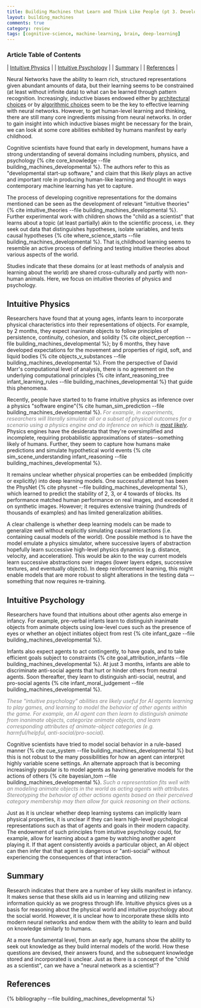 ```yaml
---
title: Building Machines that Learn and Think Like People (pt 3. Developmental Software)
layout: building_machines
comments: true
category: review
tags: [cognitive-science, machine-learning, brain, deep-learning]
---
```


### Article Table of Contents

| [Intuitive Physics](#intuitive-physics) |
| [Intuitive Psychology](#intuitive-psychology) |
| [Summary](#summary) |
| [References](#references) |

Neural Networks have the ability to learn rich, structured representations given abundant amounts of data, but their learning seems to be constrained (at least without infinite data) to what can be learned through pattern recognition. Increasingly, inductive biases endowed either by [architectural choices](https://tryolabs.com/blog/2017/08/30/object-detection-an-overview-in-the-age-of-deep-learning/) or by [algorithmic choices](https://deepmind.com/research/publications/human-level-control-through-deep-reinforcement-learning/) seem to be the key to effective learning with neural networks. However, to get human-level learning and thinking, there are still many core ingredients missing from neural networks. In order to gain insight into which inductive biases might be necessary for the brain, we can look at some core abilities exhibited by humans manifest by early childhood. 

Cognitive scientists have found that early in development, humans have a strong understanding of several domains including numbers, physics, and psychology {% cite core_knowledge --file building_machines_developmental %}. The authors refer to this as "developmental start-up software," and claim that this *likely* plays an active and important role in producing human-like learning and thought in ways contemporary machine learning has yet to capture. 

The process of developing cognitive representations for the domains mentioned can be seen as the development of relevant "intuitive theories" {% cite intuitive_theories --file building_machines_developmental %}. 
Further experimental work with children shows the "child as a scientist" that learns about a topic (at least partially) akin to the scientific process, i.e. they seek out data that distinguishes hypotheses, isolate variables, and tests causal hypotheses {% cite where_science_starts --file building_machines_developmental %}. That is,childhood learning seems to resemble an active process of defining and testing intuitive theories about various aspects of the world. 

Studies indicate that these domains (or at least methods of analysis and learning about the world) are shared cross-culturally and partly with non-human animals. Here, we focus on intuitive theories of physics and psychology.

## Intuitive Physics

Researchers have found that at young ages, infants learn to incorporate physical characteristics into their representations of objects. For example, by 2 months, they expect inanimate objects to follow principles of persistence, continuity, cohesion, and solidity {% cite object_perception --file building_machines_developmental %}; by 6 months, they have developed expectations for the movement and properties of rigid, soft, and liquid bodies {% cite objects_v_substances --file building_machines_developmental %}. From the perspective of David Marr's computational level of analysis, there is no agreement on the underlying computational principles {% cite infant_reasoning_tree infant_learning_rules --file building_machines_developmental %} that guide this phenomena.

Recently, people have started to to frame intuitive physics as inference over a physics "software engine"{% cite human_sim_prediction --file building_machines_developmental %}. <font color="grey"><em>For example, in experiments, researchers will literally simulate all or a subset of physical outcomes for a scenario using a physics engine and do inference on which is <a href="https://youtu.be/YORzoOYvonY?t=23m34s">most likely</a></em></font>. Physics engines have the desiderata that they're oversimplified and incomplete, requiring probabilistic approximations of states--something likely of humans. Further, they seem to capture how humans make predictions and simulate hypothetical world events {% cite sim_scene_understanding infant_reasoning --file building_machines_developmental %}.

It remains unclear whether physical properties can be embedded (implicitly or explicitly) into deep learning models. One successful attempt has been the PhysNet {% cite physnet --file building_machines_developmental %}, which learned to predict the stability of 2, 3, or 4 towards of blocks. Its performance matched human performance on real images, and exceeded it on synthetic images. However; it requires extensive training (hundreds of thousands of examples) and has limited generalization abilities.

A clear challenge is whether deep learning models can be made to generalize well without explicitly simulating causal interactions (i.e. containing causal models of the world). One possible method is to have the model emulate a physics simulator, where successive layers of abstraction hopefully learn successive high-level physics dynamics (e.g. distance, velocity, and acceleration). This would be akin to the way current models learn successive abstractions over images (lower layers edges, successive textures, and eventually objects). In deep reinforcement learning, this might enable models that are more robust to slight alterations in the testing data -- something that now requires re-training.

## Intuitive Psychology

Researchers have found that intuitions about other agents also emerge in infancy. For example, pre-verbal infants learn to distinguish inanimate objects from animate objects using low-level cues such as the presence of eyes or whether an object initiates object from rest {% cite infant_gaze --file building_machines_developmental %}.

Infants also expect agents to act contingently, to have goals, and to take efficient goals subject to constraints {% cite goal_attribution_infants --file building_machines_developmental %}. At just 3 months, infants are able to discriminate anti-social agents that hurt or hinder others from neutral agents. Soon thereafter, they learn to distinguish anti-social, neutral, and pro-social agents {% cite infant_moral_judgement --file building_machines_developmental %}.

<font color="grey"><em>
These "intuitive psychology" abilities are likely useful for AI agents learning to play games, and learning to model the behavior of other agents within the game. For example, an AI agent can then learn to distinguish animate from inanimate objects, categorize animate objects, and learn corresponding attributes of animate-object categories (e.g. harmful/helpful, anti-social/pro-social).</em></font><br>

Cognitive scientists have tried to model social behavior in a rule-based manner {% cite cue_system --file building_machines_developmental %} but this is not robust to the many possibilities for how an agent can interpret highly variable scene settings. An alternate approach that is becoming increasingly popular is to model agents as having generative models for the actions of others {% cite bayesian_tom --file building_machines_developmental %}. <font color="grey"><em>Such a representation fits well with an modeling animate objects in the world as acting agents with attributes. Stereotyping the behavior of other actions agents based on their perceived category membership may then allow for quick reasoning on their actions.</em></font>

Just as it is unclear whether deep learning systems can implicitly learn physical properties, it is unclear if they can learn high-level psychological representations such as that of agents and goals in their modern capacity. The endowment of such principles from intuitive psychology could, for example, allow for learning about a game by watching another agent playing it. If that agent consistently avoids a particular object, an AI object can then infer that that agent is dangerous or "anti-social" without experiencing the consequences of that interaction.


## Summary

Research indicates that there are a number of key skills manifest in infancy. It makes sense that these skills aid us in learning and utilizing new information quickly as we progress through life. Intuitive physics gives us a basis for reasoning about the physical world and intuitive psychology about the social world. However, it is unclear how to incorporate these skills into modern neural networks and endow them with the ability to learn and build on knowledge similarly to humans.

At a more fundamental level, from an early age, humans show the ability to seek out knowledge as they build internal models of the world. How these questions are devised, their answers found, and the subsequent knowledge stored and incorporated is unclear. Just as there is a concept of the "child as a scientist", can we have a "neural network as a scientist"?

## References

{% bibliography --file building_machines_developmental %}